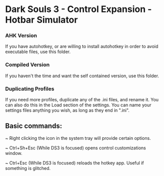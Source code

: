 # Dark Souls 3 - Control Expansion - Hotbar Simulator


### AHK Version
If you have autohotkey, or are willing to install autohotkey in order to avoid executable files, use this folder.

### Compiled Version 
If you haven't the time and want the self contained version, use this folder.


### Duplicating Profiles
If you need more profiles, duplicate any of the .ini files, and rename it. You can also do this in the Load section of the settings. You can name your settings files anything you wish, as long as they end in ".ini".



## Basic commands:

~ Right clicking the icon in the system tray will provide certain options.

~ Ctrl+Sh+Esc (While DS3 is focused) opens control customizations window.

~ Ctrl+Esc (While DS3 is focused) reloads the hotkey app. Useful if something is glitched.
